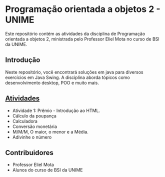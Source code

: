 # Programação orientada a objetos 2 - UNIME

Este repositório contém as atividades da disciplina de Programação orientada a objetos 2, ministrada pelo Professor Eliel Mota no curso de BSI da UNIME.

## Introdução
Neste repositório, você encontrará soluções em java para diversos exercícios em Java Swing. A disciplina aborda tópicos como desenvolvimento desktop, POO e muito mais.

## [Atividades](https://github.com/MichelNsouza/Atividade1POO2/blob/main/Exercicios_POO2_001.pdf)
- Atividade 1: Prêmio - Introdução ao HTML.
- Cálculo da poupança
- Calculadora
- Conversão monetária
- M/M/M, O maior, o menor e a Média.
- Adivinhe o número


## Contribuidores
- Professor Eliel Mota
- Alunos do curso de BSI da UNIME
